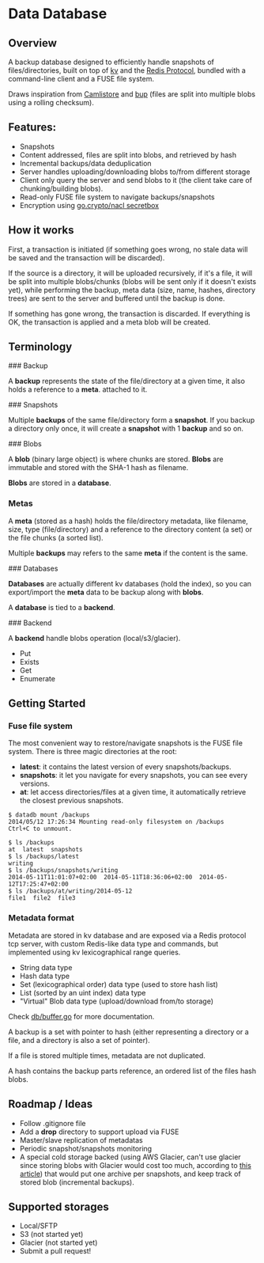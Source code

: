 Data Database
=============

## Overview

A backup database designed to efficiently handle snapshots of files/directories, built on top of [kv](https://github.com/cznic/kv) and the [Redis Protocol](http://redis.io/topics/protocol), bundled with a command-line client and a FUSE file system.

Draws inspiration from [Camlistore](camlistore.org) and [bup](https://github.com/bup/bup) (files are split into multiple blobs using a rolling checksum).

## Features:
 
- Snapshots
- Content addressed, files are split into blobs, and retrieved by hash
- Incremental backups/data deduplication
- Server handles uploading/downloading blobs to/from different storage
- Client only query the server and send blobs to it (the client take care of chunking/building blobs).
- Read-only FUSE file system to navigate backups/snapshots
- Encryption using [go.crypto/nacl secretbox](http://godoc.org/code.google.com/p/go.crypto/nacl)

## How it works

First, a transaction is initiated (if something goes wrong, no stale data will be saved and the transaction will be discarded).

If the source is a directory, it will be uploaded recursively, if it's a file, it will be split into multiple blobs/chunks (blobs will be sent only if it doesn't exists yet), while performing the backup, meta data (size, name, hashes, directory trees) are sent to the server and buffered until the backup is done.

If something has gone wrong, the transaction is discarded. If everything is OK, the transaction is applied and a meta blob will be created.

## Terminology

### Backup

A **backup** represents the state of the file/directory at a given time, it also holds a reference to a **meta**. attached to it.

### Snapshots

Multiple **backups** of the same file/directory form a **snapshot**. If you backup a directory only once, it will create a **snapshot** with 1 **backup** and so on.

### Blobs

A **blob** (binary large object) is where chunks are stored. **Blobs** are immutable and stored with the SHA-1 hash as filename.

**Blobs** are stored in a **database**.

### Metas

A **meta** (stored as a hash) holds the file/directory metadata, like filename, size, type (file/directory) and a reference to the directory content (a set) or the file chunks (a sorted list).

Multiple **backups** may refers to the same **meta** if the content is the same.

### Databases

**Databases** are actually different kv databases (hold the index), so you can export/import the **meta** data to be backup along with **blobs**.

A **database** is tied to a **backend**.

### Backend

A **backend** handle blobs operation (local/s3/glacier).

- Put
- Exists
- Get
- Enumerate


## Getting Started

### Fuse file system

The most convenient way to restore/navigate snapshots is the FUSE file system.
There is three magic directories at the root:

- **latest**: it contains the latest version of every snapshots/backups.
- **snapshots**: it let you navigate for every snapshots, you can see every versions. 
- **at**: let access directories/files at a given time, it automatically retrieve the closest previous snapshots.

```console
$ datadb mount /backups                              
2014/05/12 17:26:34 Mounting read-only filesystem on /backups
Ctrl+C to unmount.
```

```console
$ ls /backups 
at  latest  snapshots
$ ls /backups/latest 
writing
$ ls /backups/snapshots/writing 
2014-05-11T11:01:07+02:00  2014-05-11T18:36:06+02:00  2014-05-12T17:25:47+02:00
$ ls /backups/at/writing/2014-05-12
file1  file2  file3
```

### Metadata format

Metadata are stored in kv database and are exposed via a Redis protocol tcp server, with custom Redis-like data type and commands, but implemented using kv lexicographical range queries.

- String data type
- Hash data type
- Set (lexicographical order) data type (used to store hash list)
- List (sorted by an uint index) data type
- "Virtual" Blob data type (upload/download from/to storage)

Check [db/buffer.go](https://github.com/tsileo/datadatabase/blob/master/server/buffer.go) for more documentation.

A backup is a set with pointer to hash (either representing a directory or a file, and a directory is also a set of pointer).

If a file is stored multiple times, metadata are not duplicated.

A hash contains the backup parts reference, an ordered list of the files hash blobs.

## Roadmap / Ideas

- Follow .gitignore file
- Add a **drop** directory to support upload via FUSE
- Master/slave replication of metadatas
- Periodic snapshot/snapshots monitoring
- A special cold storage backed (using AWS Glacier, can't use glacier since storing blobs with Glacier would cost too much, according to [this article](http://alestic.com/2012/12/s3-glacier-costs)) that would put one archive per snapshots, and keep track of stored blob (incremental backups).

## Supported storages

- Local/SFTP
- S3 (not started yet)
- Glacier (not started yet)
- Submit a pull request!
